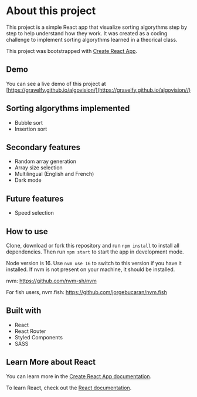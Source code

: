 # About this project

This project is a simple React app that visualize sorting algorythms step by step to help understand how they work. It was created as a coding challenge to implement sorting algorythms learned in a theorical class.

This project was bootstrapped with [Create React App](https://github.com/facebook/create-react-app).

## Demo

You can see a live demo of this project at [https://gravelfy.github.io/algovision/](https://gravelfy.github.io/algovision//)

## Sorting algorythms implemented

- Bubble sort
- Insertion sort

## Secondary features

- Random array generation
- Array size selection
- Multilingual (English and French)
- Dark mode

## Future features

- Speed selection

## How to use

Clone, download or fork this repository and run `npm install` to install all dependencies. Then run `npm start` to start the app in development mode.

Node version is 16. Use `nvm use 16` to switch to this version if you have it installed. If nvm is not present on your machine, it should be installed.

nvm:
https://github.com/nvm-sh/nvm

For fish users, nvm.fish:
https://github.com/jorgebucaran/nvm.fish

## Built with

- React
- React Router
- Styled Components
- SASS

## Learn More about React

You can learn more in the [Create React App documentation](https://facebook.github.io/create-react-app/docs/getting-started).

To learn React, check out the [React documentation](https://reactjs.org/).
